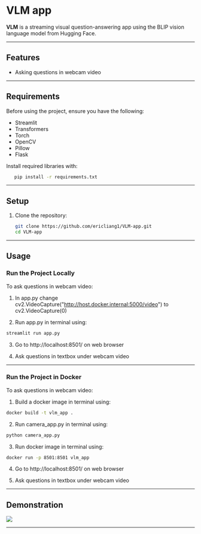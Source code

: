    # VLM app

**VLM** is a streaming visual question-answering app using the BLIP vision language model from Hugging Face. 

---

## Features

- Asking questions in webcam video

---

## Requirements

Before using the project, ensure you have the following:

- Streamlit
- Transformers
- Torch
- OpenCV
- Pillow
- Flask

Install required libraries with:

```bash
   pip install -r requirements.txt
   ```

---

## Setup

1. Clone the repository:

   ```bash
   git clone https://github.com/ericliang1/VLM-app.git
   cd VLM-app
   ```
---

## Usage

### Run the Project Locally

To ask questions in webcam video:

1. In app.py change cv2.VideoCapture("http://host.docker.internal:5000/video") to cv2.VideoCapture(0)

2. Run app.py in terminal using:
   
```bash
streamlit run app.py
```

3. Go to http://localhost:8501/ on web browser

4. Ask questions in textbox under webcam video

---
### Run the Project in Docker

To ask questions in webcam video:

1. Build a docker image in terminal using:

```bash
docker build -t vlm_app .
```

2. Run camera_app.py in terminal using:
   
```bash
python camera_app.py
```

3. Run docker image in terminal using:

```bash
docker run -p 8501:8501 vlm_app
```

4. Go to http://localhost:8501/ on web browser

5. Ask questions in textbox under webcam video

---

## Demonstration

![](https://github.com/ericliang1/VLM-app/demo.gif)

---
